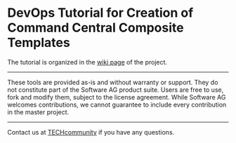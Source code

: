 # DevOps Tutorial for Creation of Command Central Composite Templates

The tutorial is organized in the [wiki page](https://github.com/SoftwareAG/sagdevops-template-dev-guide/wiki) of the project.

______________________
These tools are provided as-is and without warranty or support. They do not constitute part of the Software AG product suite. Users are free to use, fork and modify them, subject to the license agreement. While Software AG welcomes contributions, we cannot guarantee to include every contribution in the master project.
_____________
Contact us at [TECHcommunity](mailto:technologycommunity@softwareag.com?subject=Github/SoftwareAG) if you have any questions.
